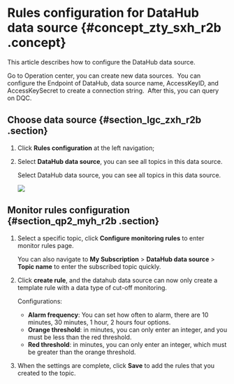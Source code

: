 # Rules configuration for DataHub data source {#concept_zty_sxh_r2b .concept}

This article describes how to configure the DataHub data source.

Go to Operation center, you can create new data sources.  You can configure the Endpoint of DataHub, data source name, AccessKeyID, and AccessKeySecret to create a connection string.  After this, you can query on DQC. 

## Choose data source {#section_lgc_zxh_r2b .section}

1.  Click **Rules configuration** at the left navigation;
2.  Select **DataHub data source**, you can see all topics in this data source.

    Select DataHub data source, you can see all topics in this data source.

    ![](http://static-aliyun-doc.oss-cn-hangzhou.aliyuncs.com/assets/img/16395/15368265398777_en-US.png)


## Monitor rules configuration {#section_qp2_myh_r2b .section}

1.  Select a specific topic, click **Configure monitoring rules** to enter monitor rules page.

    You can also navigate to **My Subscription** \> **DataHub data source** \> **Topic name** to enter the subscribed topic quickly.

2.  Click **create rule**, and the datahub data source can now only create a template rule with a data type of cut-off monitoring.

    Configurations:

    -   **Alarm frequency**: You can set how often to alarm, there are 10 minutes, 30 minutes, 1 hour, 2 hours four options.
    -   **Orange threshold**: in minutes, you can only enter an integer, and you must be less than the red threshold.
    -   **Red threshold**: in minutes, you can only enter an integer, which must be greater than the orange threshold.
3.  When the settings are complete, click **Save** to add the rules that you created to the topic.

